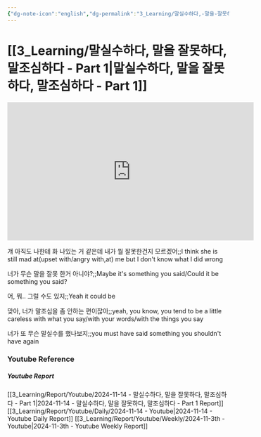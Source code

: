 ```yaml
---
{"dg-note-icon":"english","dg-permalink":"3_Learning/말실수하다,-말을-잘못하다,-말조심하다---Part-1","created-date":"2024-11-14 11:13:14 pm","date":"2024-11-14","type":"youtube","tags":["youtube","english","flashcards"],"aliases":null,"youtuber":"빨모썜","channelName":"라이브 아카데미","link":"https://www.youtube.com/watch?v=mlUO8MZcD4w","img":"https://img.youtube.com/vi/mlUO8MZcD4w/0.jpg","dg-publish":true,"permalink":"/3_Learning/말실수하다,-말을-잘못하다,-말조심하다---Part-1/","dgPassFrontmatter":true,"noteIcon":"english"}
---
```


# [[3_Learning/말실수하다, 말을 잘못하다, 말조심하다 - Part 1\|말실수하다, 말을 잘못하다, 말조심하다 - Part 1]]


<div class="container-root"><span></span></div><div><div class="container-root"><iframe width="560" height="315" src="https://www.youtube.com/embed/mlUO8MZcD4w" title="YouTube video player" frameborder="0" allow="accelerometer; autoplay; clipboard-write; encrypted-media; gyroscope; picture-in-picture; web-share" allowfullscreen=""></iframe></div></div>

걔 아직도 나한테 화 나있는 거 같은데 내가 뭘 잘못한건지 모르겠어;;I think she is still mad at(upset with/angry with,at) me but I don't know what I did wrong
<!--SR:!2025-01-31,15,250-->
너가 무슨 말을 잘못 한거 아니야?;;Maybe it's something you said/Could it be something you said?
<!--SR:!2025-01-28,8,230-->
어, 뭐.. 그럴 수도 있지;;Yeah it could be
<!--SR:!2025-02-02,17,252-->
맞아, 너가 말조심을 좀 안하는 편이잖아;;yeah, you know, you tend to be a little careless with what you say/with your words/with the things you say
<!--SR:!2025-01-27,43,290-->
너가 또 무슨 말실수를 했나보지;;you must have said something you shouldn't have again
<!--SR:!2025-01-28,14,250-->















### Youtube Reference
##### Youtube Report
[[3_Learning/Report/Youtube/2024-11-14 - 말실수하다, 말을 잘못하다, 말조심하다 - Part 1\|2024-11-14 - 말실수하다, 말을 잘못하다, 말조심하다 - Part 1 Report]]
[[3_Learning/Report/Youtube/Daily/2024-11-14 - Youtube\|2024-11-14 - Youtube Daily Report]]
[[3_Learning/Report/Youtube/Weekly/2024-11-3th - Youtube\|2024-11-3th - Youtube Weekly Report]]

